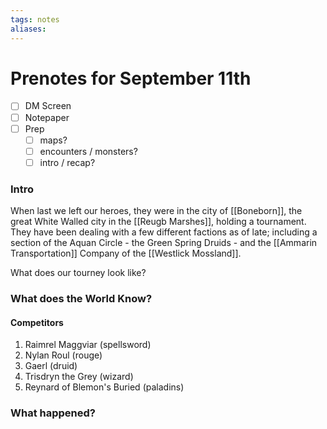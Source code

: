 ```yaml
---
tags: notes
aliases:
---
```


# Prenotes for September 11th
- [ ] DM Screen
- [ ] Notepaper
- [ ] Prep
	- [ ] maps?
	- [ ] encounters / monsters?
	- [ ] intro / recap?

### Intro

When last we left our heroes, they were in the city of [[Boneborn]], the great White Walled city in the [[Reugb Marshes]], holding a tournament. They have been dealing with a few different factions as of late; including a section of the Aquan Circle - the Green Spring Druids - and the [[Ammarin Transportation]] Company of the [[Westlick Mossland]].

What does our tourney look like?

### What does the World Know?

#### Competitors
1. Raimrel Maggviar (spellsword)
2. Nylan Roul (rouge)
3. Gaerl (druid)
4. Trisdryn the Grey (wizard)
5. Reynard of Blemon's Buried (paladins)

### What happened?


